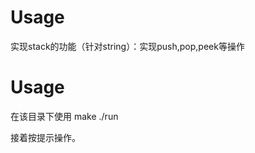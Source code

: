 # Usage
实现stack的功能（针对string）：实现push,pop,peek等操作

# Usage
  在该目录下使用
      make
      ./run
      
  接着按提示操作。

